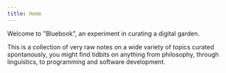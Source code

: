 ```yaml
---
title: Home
---
```


Welcome to "Bluebook", an experiment in curating a digital garden.

This is a collection of very raw notes on a wide variety of topics curated spontanously, you might find tidbits on anything from philosophy, through linguistics, to programming and software development.

